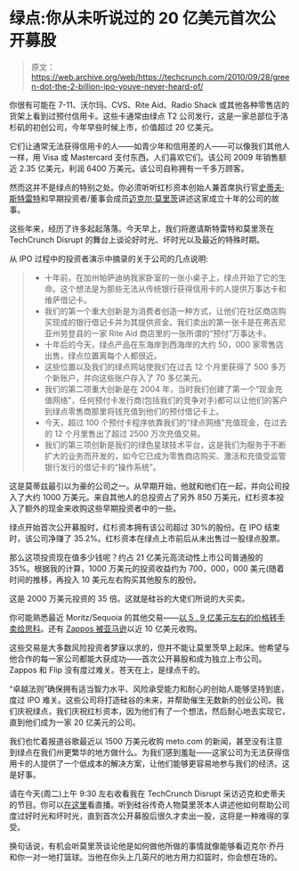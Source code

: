 # 绿点:你从未听说过的 20 亿美元首次公开募股

> 原文：<https://web.archive.org/web/https://techcrunch.com/2010/09/28/green-dot-the-2-billion-ipo-youve-never-heard-of/>

你很有可能在 7-11、沃尔玛、CVS、Rite Aid、Radio Shack 或其他各种零售店的货架上看到过预付信用卡。这些卡通常由绿点 T2 公司发行，这是一家总部位于洛杉矶的初创公司，今年早些时候上市，价值超过 20 亿美元。

它们让通常无法获得信用卡的人——如青少年和信用差的人——可以像我们其他人一样，用 Visa 或 Mastercard 支付东西。人们喜欢它们。该公司 2009 年销售额近 2.35 亿美元，利润 6400 万美元。该公司自称拥有一千多万顾客。

然而这并不是绿点的特别之处。你必须听听红杉资本创始人兼首席执行官[史蒂夫·斯特雷特](https://web.archive.org/web/20230227185342/http://www.crunchbase.com/person/steve-streit)和早期投资者/董事会成员[迈克尔·莫里茨](https://web.archive.org/web/20230227185342/http://www.crunchbase.com/person/michael-moritz)讲述这家成立十年的公司的故事。

这些年来，经历了许多起起落落。今天早上，我们将邀请斯特雷特和莫里茨在 TechCrunch Disrupt 的舞台上谈论好时光、坏时光以及最近的特殊时期。

从 IPO 过程中的投资者演示中摘录的关于公司的几点说明:

> *   十年前，在加州帕萨迪纳我家卧室的一张小桌子上，绿点开始了它的生命。这个想法是为那些无法从传统银行获得信用卡的人提供万事达卡和维萨借记卡。
> *   我们的第一个重大创新是为消费者创造一种方式，让他们在社区商店购买现成的银行借记卡并为其提供资金。我们卖出的第一张卡是在弗吉尼亚州劳登县的一家 Rite Aid 商店里的一张所谓的“预付”万事达卡。
> *   十年后的今天，绿点产品在东海岸到西海岸的大约 50，000 家零售店出售，绿点位置离每个人都很近。
> *   这些位置以及我们的绿点网站使我们在过去 12 个月里获得了 500 多万个新账户，并向这些账户存入了 70 多亿美元。
> *   我们的第二项重大创新是在 2004 年，当时我们创建了第一个“现金充值网络”，任何预付卡发行商(包括我们的竞争对手)都可以让他们的客户到绿点零售商那里将钱充值到他们的预付借记卡上。
> *   今天，超过 100 个预付卡程序依靠我们的“绿点网络”充值现金，在过去的 12 个月里售出了超过 2500 万次充值交易。
> *   我们的第三项创新是我们的绿色星球技术平台，这是我们为服务于不断扩大的业务而开发的，如今它已成为零售商店购买、激活和充值受监管银行发行的借记卡的“操作系统”。

这是莫蒂兹最引以为豪的公司之一。从早期开始，他就和他们在一起，并向公司投入了大约 1000 万美元。来自其他人的总投资占了另外 850 万美元，红杉资本投入了额外的现金来收购这些早期投资者中的一些。

绿点开始首次公开募股时，红杉资本拥有该公司超过 30%的股份。在 IPO 结束时，该公司净赚了 35.2%。红杉资本在绿点上市前后从未出售过一股绿点股票。

那么这项投资现在值多少钱呢？约占 21 亿美元高流动性上市公司普通股的 35%。根据我的计算，1000 万美元的投资收益约为 700，000，000 美元(随着时间的推移，再投入 10 美元左右购买其他股东的股份。

这是 2000 万美元投资的 35 倍。这就是硅谷的大佬们所说的大买卖。

你可能熟悉最近 Moritz/Sequoia 的其他交易——[以 5 . 9 亿美元左右的价格转手卖给思科](https://web.archive.org/web/20230227185342/https://techcrunch.com/2009/03/19/its-official-cisco-buys-pure-figital-flip-video-for-590-million/)。还有 [Zappos 被亚马逊](https://web.archive.org/web/20230227185342/https://techcrunch.com/2009/07/22/amazon-buys-zappos/)以近 10 亿美元收购。

这些交易是大多数风险投资者梦寐以求的，但并不能让莫里茨早上起床。他希望与他合作的每一家公司都能大获成功——首次公开募股和成为独立上市公司。Zappos 和 Flip 没有度过难关。苍天在上，是绿点干的。

“卓越法则”确保拥有适当智力水平、风险承受能力和耐心的创始人能够坚持到底，度过 IPO 难关。这些公司将打造硅谷的未来，并帮助催生无数新的创业公司。我们庆祝绿点，我们庆祝红杉资本，因为他们有了一个想法，然后耐心地去实现它，直到他们成为一家 20 亿美元的公司。

我们也忙着报道谷歌最近以 1500 万美元收购 meto.com 的新闻，甚至没有注意到绿点在我们州更繁华的地方做什么。为我们感到羞耻——这家公司为无法获得信用卡的人提供了一个低成本的解决方案，让他们能够更容易地参与我们的经济。这是好事。

请在今天(周二)上午 9:30 左右收看我在 TechCrunch Disrupt 采访迈克和史蒂夫的节目。你可以[在这里](https://web.archive.org/web/20230227185342/http://disrupt.beta.techcrunch.com/2010-sf/)看直播。听到硅谷传奇人物莫里茨本人讲述他如何帮助公司度过好时光和坏时光，直到首次公开募股后很久才卖出一股，这将是一种难得的享受。

换句话说，有机会听莫里茨谈论他是如何做他所做的事情就像能够看迈克尔·乔丹和你一对一地打篮球。当他在你头上几英尺的地方用力扣篮时，你会想在场的。